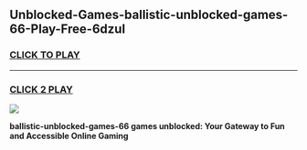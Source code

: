 
## Unblocked-Games-ballistic-unblocked-games-66-Play-Free-6dzul
<h3>
<a href="https://premium76.site?title=ballistic-unblocked-games-66&ref=10A">CLICK TO PLAY</a></h3>
<hr>

<h3>
<a href="https://premium76.site?title=ballistic-unblocked-games-66&ref=10A">CLICK 2 PLAY</a>
  
</h3>

<a href="https://premium76.site?title=ballistic-unblocked-games-66&ref=10A"><img src="https://clearcache.store/games.png"></a>


**ballistic-unblocked-games-66 games unblocked: Your Gateway to Fun and Accessible Online Gaming**
